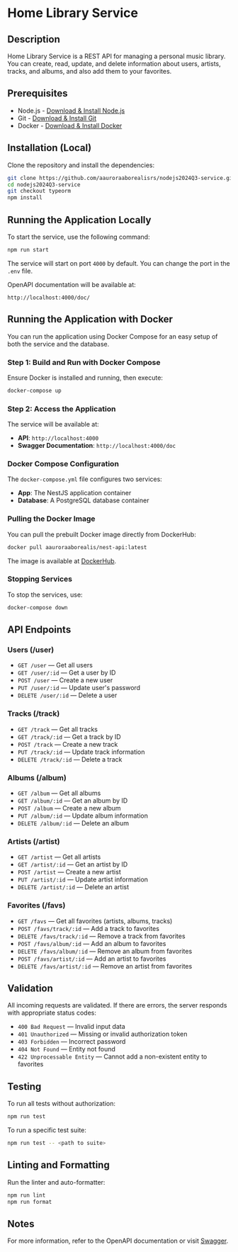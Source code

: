 # Home Library Service

## Description

Home Library Service is a REST API for managing a personal music library. You can create, read, update, and delete information about users, artists, tracks, and albums, and also add them to your favorites.

## Prerequisites

- Node.js - [Download & Install Node.js](https://nodejs.org/en/download/)
- Git - [Download & Install Git](https://git-scm.com/downloads)
- Docker - [Download & Install Docker](https://www.docker.com/products/docker-desktop/)

## Installation (Local)

Clone the repository and install the dependencies:


```bash
git clone https://github.com/aauroraaborealisrs/nodejs2024Q3-service.git
cd nodejs2024Q3-service
git checkout typeorm
npm install
```

## Running the Application Locally

To start the service, use the following command:

```bash
npm run start
```

The service will start on port `4000` by default. You can change the port in the `.env` file.

OpenAPI documentation will be available at:

```
http://localhost:4000/doc/
```

## Running the Application with Docker

You can run the application using Docker Compose for an easy setup of both the service and the database.

### Step 1: Build and Run with Docker Compose

Ensure Docker is installed and running, then execute:

```bash
docker-compose up
```

### Step 2: Access the Application

The service will be available at:

- **API**: `http://localhost:4000`
- **Swagger Documentation**: `http://localhost:4000/doc`

### Docker Compose Configuration

The `docker-compose.yml` file configures two services:

- **App**: The NestJS application container
- **Database**: A PostgreSQL database container

### Pulling the Docker Image

You can pull the prebuilt Docker image directly from DockerHub:

```bash
docker pull aauroraaborealis/nest-api:latest
```

The image is available at [DockerHub](https://hub.docker.com/r/aauroraaborealis/nest-api).

### Stopping Services

To stop the services, use:

```bash
docker-compose down
```

## API Endpoints

### Users (/user)

- `GET /user` — Get all users
- `GET /user/:id` — Get a user by ID
- `POST /user` — Create a new user
- `PUT /user/:id` — Update user's password
- `DELETE /user/:id` — Delete a user

### Tracks (/track)

- `GET /track` — Get all tracks
- `GET /track/:id` — Get a track by ID
- `POST /track` — Create a new track
- `PUT /track/:id` — Update track information
- `DELETE /track/:id` — Delete a track

### Albums (/album)

- `GET /album` — Get all albums
- `GET /album/:id` — Get an album by ID
- `POST /album` — Create a new album
- `PUT /album/:id` — Update album information
- `DELETE /album/:id` — Delete an album

### Artists (/artist)

- `GET /artist` — Get all artists
- `GET /artist/:id` — Get an artist by ID
- `POST /artist` — Create a new artist
- `PUT /artist/:id` — Update artist information
- `DELETE /artist/:id` — Delete an artist

### Favorites (/favs)

- `GET /favs` — Get all favorites (artists, albums, tracks)
- `POST /favs/track/:id` — Add a track to favorites
- `DELETE /favs/track/:id` — Remove a track from favorites
- `POST /favs/album/:id` — Add an album to favorites
- `DELETE /favs/album/:id` — Remove an album from favorites
- `POST /favs/artist/:id` — Add an artist to favorites
- `DELETE /favs/artist/:id` — Remove an artist from favorites

## Validation

All incoming requests are validated. If there are errors, the server responds with appropriate status codes:

- `400 Bad Request` — Invalid input data
- `401 Unauthorized` — Missing or invalid authorization token
- `403 Forbidden` — Incorrect password
- `404 Not Found` — Entity not found
- `422 Unprocessable Entity` — Cannot add a non-existent entity to favorites

## Testing

To run all tests without authorization:

```bash
npm run test
```

To run a specific test suite:

```bash
npm run test -- <path to suite>
```

## Linting and Formatting

Run the linter and auto-formatter:

```bash
npm run lint
npm run format
```

## Notes

For more information, refer to the OpenAPI documentation or visit [Swagger](https://swagger.io/).